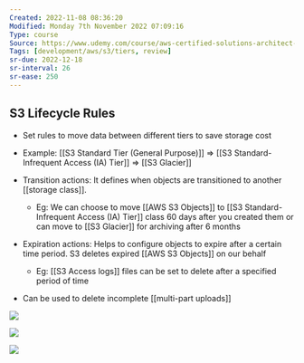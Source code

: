```yaml
---
Created: 2022-11-08 08:36:20
Modified: Monday 7th November 2022 07:09:16
Type: course
Source: https://www.udemy.com/course/aws-certified-solutions-architect-associate-saa-c01/?xref=E0Aed11STH4LPUQvCz0GJFABTmM=
Tags: [development/aws/s3/tiers, review]
sr-due: 2022-12-18
sr-interval: 26
sr-ease: 250
---
```


## S3 Lifecycle Rules

- Set rules to move data between different tiers to save storage cost
- Example: [[S3 Standard Tier (General Purpose)]] => [[S3 Standard-Infrequent Access (IA) Tier]] => [[S3 Glacier]]

- Transition actions: It defines when objects are transitioned to another [[storage class]].
    - Eg: We can choose to move [[AWS S3 Objects]] to [[S3 Standard-Infrequent Access (IA) Tier]] class 60 days after you created them or can move to [[S3 Glacier]] for archiving after 6 months

- Expiration actions: Helps to configure objects to expire after a certain time period. S3 deletes expired [[AWS S3 Objects]] on our behalf
    - Eg: [[S3 Access logs]] files can be set to delete after a specified period of time

- Can be used to delete incomplete [[multi-part uploads]]

![](2019-12-31-08-48-24.png)

![](2019-12-31-08-50-11.png)

![](2019-12-31-08-51-04.png)